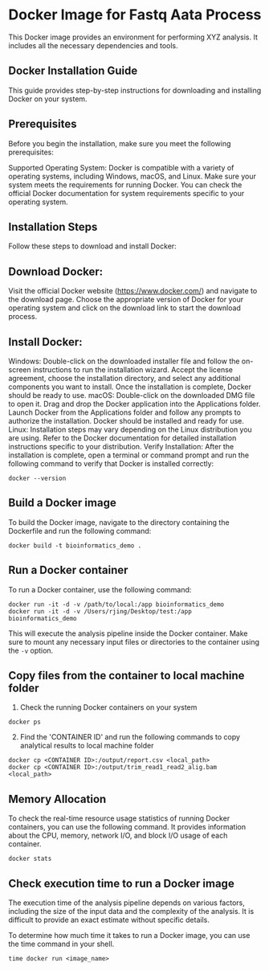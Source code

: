 # Docker Image for Fastq Aata Process

This Docker image provides an environment for performing XYZ analysis. It includes all the necessary dependencies and tools.


## Docker Installation Guide
This guide provides step-by-step instructions for downloading and installing Docker on your system.

## Prerequisites
Before you begin the installation, make sure you meet the following prerequisites:

Supported Operating System: Docker is compatible with a variety of operating systems, including Windows, macOS, and Linux. Make sure your system meets the requirements for running Docker. You can check the official Docker documentation for system requirements specific to your operating system.


## Installation Steps
Follow these steps to download and install Docker:

## Download Docker: 
Visit the official Docker website (https://www.docker.com/) and navigate to the download page. Choose the appropriate version of Docker for your operating system and click on the download link to start the download process.

## Install Docker:

Windows: Double-click on the downloaded installer file and follow the on-screen instructions to run the installation wizard. Accept the license agreement, choose the installation directory, and select any additional components you want to install. Once the installation is complete, Docker should be ready to use.
macOS: Double-click on the downloaded DMG file to open it. Drag and drop the Docker application into the Applications folder. Launch Docker from the Applications folder and follow any prompts to authorize the installation. Docker should be installed and ready for use.
Linux: Installation steps may vary depending on the Linux distribution you are using. Refer to the Docker documentation for detailed installation instructions specific to your distribution.
Verify Installation: After the installation is complete, open a terminal or command prompt and run the following command to verify that Docker is installed correctly:

```docker
docker --version
```


## Build a Docker image

To build the Docker image, navigate to the directory containing the Dockerfile and run the following command:

```docker
docker build -t bioinformatics_demo .
```

## Run a Docker container

To run a Docker container, use the following command:

```docker
docker run -it -d -v /path/to/local:/app bioinformatics_demo
docker run -it -d -v /Users/rjing/Desktop/test:/app bioinformatics_demo
```

This will execute the analysis pipeline inside the Docker container. Make sure to mount any necessary input files or directories to the container using the `-v` option.


## Copy files from the container to local machine folder

1. Check the running Docker containers on your system
```docker
docker ps
```

2. Find the 'CONTAINER ID' and run the following commands to copy analytical results to local machine folder

```docker
docker cp <CONTAINER ID>:/output/report.csv <local_path>
docker cp <CONTAINER ID>:/output/trim_read1_read2_alig.bam <local_path>

```

## Memory Allocation
To check the real-time resource usage statistics of running Docker containers, you can use the following command. It provides information about the CPU, memory, network I/O, and block I/O usage of each container.

```docker
docker stats
```


## Check execution time to run a Docker image

The execution time of the analysis pipeline depends on various factors, including the size of the input data and the complexity of the analysis. It is difficult to provide an exact estimate without specific details.

To determine how much time it takes to run a Docker image, you can use the time command in your shell.

```docker
time docker run <image_name>
```